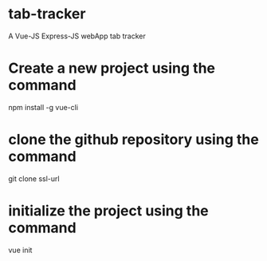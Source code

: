 # tab-tracker
A Vue-JS Express-JS webApp tab tracker

# Create a new project using the command

npm install -g vue-cli

# clone the github repository using the command

git clone ssl-url

# initialize the project using the command

vue init <template> <project-name>

for e.g. vue init webpack my-demo-vue-app

# we can see the available templates using the command

vue list
